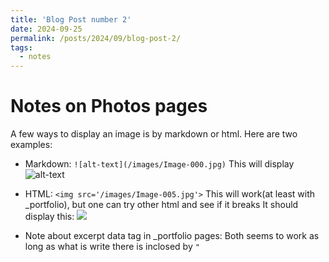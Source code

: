 ```yaml
---
title: 'Blog Post number 2'
date: 2024-09-25
permalink: /posts/2024/09/blog-post-2/
tags:
  - notes
---
```


Notes on Photos pages
======

A few ways to display an image is by markdown or html. Here are two examples:
* Markdown:
  `![alt-text](/images/Image-000.jpg)`
  This will display ![alt-text](/images/Image-000.jpg)

* HTML:
  `<img src='/images/Image-005.jpg'>`
  This will work(at least with _portfolio), but one can try other html and see if it breaks
  It should display this: <img src='/images/Image-005.jpg'>

* Note about excerpt data tag in _portfolio pages:
  Both seems to work as long as what is write there is inclosed by `"`